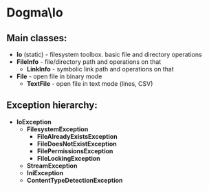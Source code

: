 
Dogma\Io
========

Main classes:
-------------

- **Io** (static) - filesystem toolbox. basic file and directory operations
- **FileInfo** - file/directory path and operations on that
    - **LinkInfo** - symbolic link path and operations on that
- **File** - open file in binary mode
    - **TextFile** - open file in text mode (lines, CSV)

Exception hierarchy:
--------------------

- **IoException**
    - **FilesystemException**
        - **FileAlreadyExistsException**
        - **FileDoesNotExistException**
        - **FilePermissionsException**
        - **FileLockingException**
    - **StreamException**
    - **IniException**
    - **ContentTypeDetectionException**